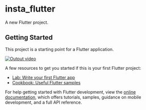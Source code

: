 # insta_flutter

A new Flutter project.

## Getting Started

This project is a starting point for a Flutter application.

[![Output video](assets/images/out_thumb1.png)](https://drive.google.com/file/d/12TyxsefCmty0KxsG186VolmUmeSNJ6dR/view?usp=sharing) </br>


A few resources to get you started if this is your first Flutter project:

- [Lab: Write your first Flutter app](https://docs.flutter.dev/get-started/codelab)
- [Cookbook: Useful Flutter samples](https://docs.flutter.dev/cookbook)

For help getting started with Flutter development, view the
[online documentation](https://docs.flutter.dev/), which offers tutorials,
samples, guidance on mobile development, and a full API reference.

